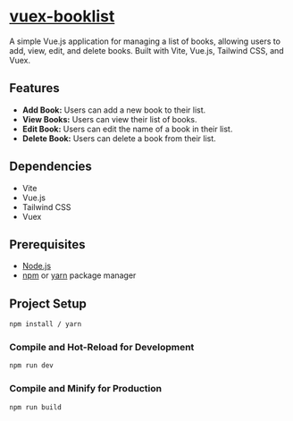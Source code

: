 # [vuex-booklist](https://vuex-booklist.vercel.app/)
A simple Vue.js application for managing a list of books, allowing users to add, view, edit, and delete books. Built with Vite, Vue.js, Tailwind CSS, and Vuex.

## Features

- **Add Book:** Users can add a new book to their list.
- **View Books:** Users can view their list of books.
- **Edit Book:** Users can edit the name of a book in their list.
- **Delete Book:** Users can delete a book from their list.

## Dependencies
- Vite
- Vue.js
- Tailwind CSS
- Vuex

## Prerequisites

- [Node.js](https://nodejs.org/)
- [npm](https://www.npmjs.com/) or [yarn](https://yarnpkg.com/) package manager


## Project Setup

```sh
npm install / yarn
```

### Compile and Hot-Reload for Development

```sh
npm run dev
```

### Compile and Minify for Production

```sh
npm run build
```
